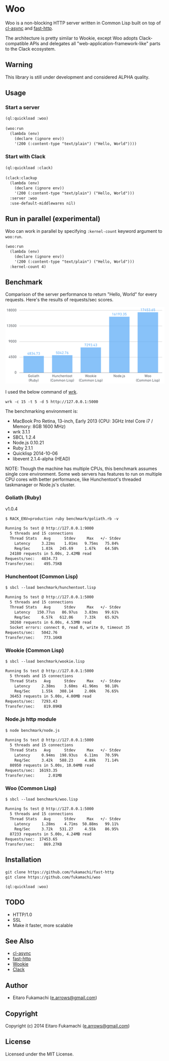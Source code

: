 # Woo

Woo is a non-blocking HTTP server written in Common Lisp built on top of [cl-async](http://orthecreedence.github.com/cl-async) and [fast-http](https://github.com/fukamachi/fast-http).

The architecture is pretty similar to Wookie, except Woo adopts Clack-compatible APIs and delegates all "web-application-framework-like" parts to the Clack ecosystem.

## Warning

This library is still under development and considered ALPHA quality.

## Usage

### Start a server

```common-lisp
(ql:quickload :woo)

(woo:run
  (lambda (env)
    (declare (ignore env))
    '(200 (:content-type "text/plain") ("Hello, World"))))
```

### Start with Clack

```common-lisp
(ql:quickload :clack)

(clack:clackup
  (lambda (env)
    (declare (ignore env))
    '(200 (:content-type "text/plain") ("Hello, World")))
  :server :woo
  :use-default-middlewares nil)
```

## Run in parallel (experimental)

Woo can work in parallel by specifying `:kernel-count` keyword argument to `woo:run`.

```common-lisp
(woo:run
  (lambda (env)
    (declare (ignore env))
    '(200 (:content-type "text/plain") ("Hello, World")))
  :kernel-count 4)
```

## Benchmark

Comparison of the server performance to return "Hello, World" for every requests. Here's the results of requests/sec scores.

![Benchmark Results](images/benchmark.png)

I used the below command of [wrk](https://github.com/wg/wrk).

```
wrk -c 15 -t 5 -d 5 http://127.0.0.1:5000
```

The benchmarking environment is:

* MacBook Pro Retina, 13-inch, Early 2013 (CPU: 3GHz Intel Core i7 / Memory: 8GB 1600 MHz)
* wrk 3.1.1
* SBCL 1.2.4
* Node.js 0.10.21
* Ruby 2.1.1
* Quicklisp 2014-10-06
* libevent 2.1.4-alpha (HEAD)

NOTE: Though the machine has multiple CPUs, this benchmark assumes single core environment. Some web servers has features to run on multiple CPU cores with better performance, like Hunchentoot's threaded taskmanager or Node.js's cluster.

### Goliath (Ruby)

v1.0.4

```
$ RACK_ENV=production ruby benchmark/goliath.rb -v
```

```
Running 5s test @ http://127.0.0.1:9000
  5 threads and 15 connections
  Thread Stats   Avg      Stdev     Max   +/- Stdev
    Latency     3.22ms    1.01ms   9.75ms   75.84%
    Req/Sec     1.03k   245.69     1.67k    64.58%
  24180 requests in 5.00s, 2.42MB read
Requests/sec:   4834.73
Transfer/sec:    495.75KB
```

### Hunchentoot (Common Lisp)

```
$ sbcl --load benchmark/hunchentoot.lisp
```

```
Running 5s test @ http://127.0.0.1:5000
  5 threads and 15 connections
  Thread Stats   Avg      Stdev     Max   +/- Stdev
    Latency   150.77us   86.97us   3.83ms   99.61%
    Req/Sec     6.57k   612.06     7.33k    65.92%
  30260 requests in 6.00s, 4.53MB read
  Socket errors: connect 0, read 0, write 0, timeout 35
Requests/sec:   5042.76
Transfer/sec:    773.16KB
```

### Wookie (Common Lisp)

```
$ sbcl --load benchmark/wookie.lisp
```

```
Running 5s test @ http://127.0.0.1:5000
  5 threads and 15 connections
  Thread Stats   Avg      Stdev     Max   +/- Stdev
    Latency     2.38ms    3.60ms  41.96ms   98.18%
    Req/Sec     1.55k   308.14     2.00k    76.65%
  36453 requests in 5.00s, 4.00MB read
Requests/sec:   7293.43
Transfer/sec:    819.09KB
```

### Node.js http module

```
$ node benchmark/node.js
```

```
Running 5s test @ http://127.0.0.1:5000
  5 threads and 15 connections
  Thread Stats   Avg      Stdev     Max   +/- Stdev
    Latency     0.94ms  198.93us   6.11ms   70.59%
    Req/Sec     3.42k   588.23     4.89k    71.14%
  80950 requests in 5.00s, 10.04MB read
Requests/sec:  16193.35
Transfer/sec:      2.01MB
```

### Woo (Common Lisp)

```
$ sbcl --load benchmark/woo.lisp
```

```
Running 5s test @ http://127.0.0.1:5000
  5 threads and 15 connections
  Thread Stats   Avg      Stdev     Max   +/- Stdev
    Latency     1.28ms    4.71ms  50.88ms   99.11%
    Req/Sec     3.72k   531.27     4.55k    86.95%
  87233 requests in 5.00s, 4.24MB read
Requests/sec:  17453.65
Transfer/sec:    869.27KB
```

## Installation

```
git clone https://github.com/fukamachi/fast-http
git clone https://github.com/fukamachi/woo
```

```common-lisp
(ql:quickload :woo)
```

## TODO

* HTTP/1.0
* SSL
* Make it faster, more scalable

## See Also

* [cl-async](http://orthecreedence.github.com/cl-async)
* [fast-http](https://github.com/fukamachi/fast-http)
* [Wookie](http://wookie.beeets.com)
* [Clack](http://clacklisp.org/)

## Author

* Eitaro Fukamachi (e.arrows@gmail.com)

## Copyright

Copyright (c) 2014 Eitaro Fukamachi (e.arrows@gmail.com)

## License

Licensed under the MIT License.

